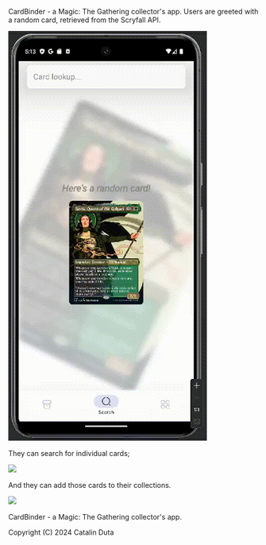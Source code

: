   CardBinder - a Magic: The Gathering collector's app.
Users are greeted with a random card, retrieved from the Scryfall API.

![](https://github.com/dutaci28/CardBinder/blob/master/gifs/search%20page%20random%20card.gif)

They can search for individual cards;

![](https://github.com/dutaci28/CardBinder/blob/master/gifs/search%20individual%20card.gif)

And they can add those cards to their collections.

![](https://github.com/dutaci28/CardBinder/blob/master/gifs/collection%20pager.gif)

CardBinder - a Magic: The Gathering collector's app.

Copyright (C) 2024  Catalin Duta
